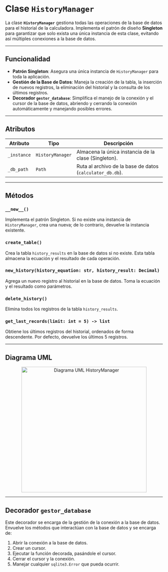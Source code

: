 # Clase `HistoryManager`

La clase **`HistoryManager`** gestiona todas las operaciones de la base de datos para el historial de la calculadora. Implementa el patrón de diseño **Singleton** para garantizar que solo exista una única instancia de esta clase, evitando así múltiples conexiones a la base de datos.

---

## Funcionalidad

- **Patrón Singleton**: Asegura una única instancia de `HistoryManager` para toda la aplicación.
- **Gestión de la Base de Datos**: Maneja la creación de la tabla, la inserción de nuevos registros, la eliminación del historial y la consulta de los últimos registros.
- **Decorador `gestor_database`**: Simplifica el manejo de la conexión y el cursor de la base de datos, abriendo y cerrando la conexión automáticamente y manejando posibles errores.

---

## Atributos

| Atributo | Tipo | Descripción |
|---|---|---|
| `_instance` | `HistoryManager` | Almacena la única instancia de la clase (Singleton). |
| `_db_path` | `Path` | Ruta al archivo de la base de datos (`calculator_db.db`). |

---

## Métodos

### `__new__()`
Implementa el patrón Singleton. Si no existe una instancia de `HistoryManager`, crea una nueva; de lo contrario, devuelve la instancia existente.

### `create_table()`
Crea la tabla `history_results` en la base de datos si no existe. Esta tabla almacena la ecuación y el resultado de cada operación.

### `new_history(history_equation: str, history_result: Decimal)`
Agrega un nuevo registro al historial en la base de datos. Toma la ecuación y el resultado como parámetros.

### `delete_history()`
Elimina todos los registros de la tabla `history_results`.

### `get_last_records(limit: int = 5) -> list`
Obtiene los últimos registros del historial, ordenados de forma descendente. Por defecto, devuelve los últimos 5 registros.

---

## Diagrama UML

<p align="center">
    <img src="../clases_uml/uml_history_manager.svg" alt="Diagrama UML
        HistoryManager" width="400"/>
</p>

---

## Decorador `gestor_database`

Este decorador se encarga de la gestión de la conexión a la base de datos. Envuelve los métodos que interactúan con la base de datos y se encarga de:

1.  Abrir la conexión a la base de datos.
2.  Crear un cursor.
3.  Ejecutar la función decorada, pasándole el cursor.
4.  Cerrar el cursor y la conexión.
5.  Manejar cualquier `sqlite3.Error` que pueda ocurrir.
